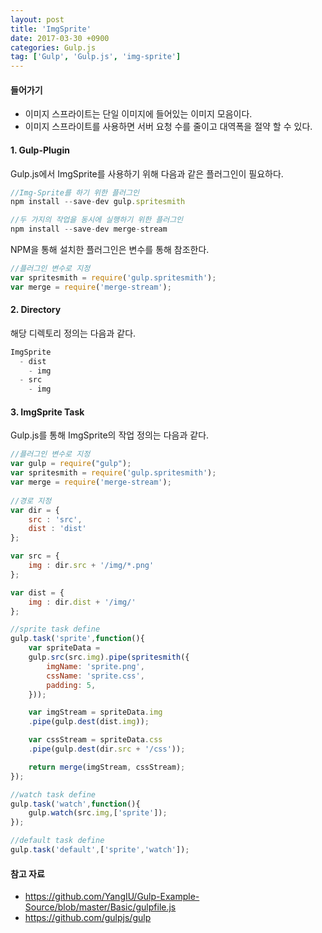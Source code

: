 ```yaml
---
layout: post
title: 'ImgSprite'
date: 2017-03-30 +0900
categories: Gulp.js
tag: ['Gulp', 'Gulp.js', 'img-sprite']
---
```


#### 들어가기

- 이미지 스프라이트는 단일 이미지에 들어있는 이미지 모음이다.
- 이미지 스프라이트를 사용하면 서버 요청 수를 줄이고 대역폭을 절약 할 수 있다.
	
#### 1. Gulp-Plugin

Gulp.js에서 ImgSprite를 사용하기 위해 다음과 같은 플러그인이 필요하다.

```javascript
//Img-Sprite를 하기 위한 플러그인
npm install --save-dev gulp.spritesmith

//두 가지의 작업을 동시에 실행하기 위한 플러그인
npm install --save-dev merge-stream
```

NPM을 통해 설치한 플러그인은 변수를 통해 참조한다.

```javascript
//플러그인 변수로 지정
var spritesmith = require('gulp.spritesmith');
var merge = require('merge-stream');
```

#### 2. Directory

해당 디렉토리 정의는 다음과 같다.

```javascript
ImgSprite
  - dist
    - img
  - src
    - img
```

#### 3. ImgSprite Task

Gulp.js를 통해 ImgSprite의 작업 정의는 다음과 같다.

```javascript
//플러그인 변수로 지정
var gulp = require("gulp");
var spritesmith = require('gulp.spritesmith');
var merge = require('merge-stream');
     
//경로 지정
var dir = {
	src : 'src',
	dist : 'dist'
};

var src = {
	img : dir.src + '/img/*.png'
};

var dist = {
	img : dir.dist + '/img/'
};

//sprite task define
gulp.task('sprite',function(){
	var spriteData = 
	gulp.src(src.img).pipe(spritesmith({
    	imgName: 'sprite.png',
    	cssName: 'sprite.css',
    	padding: 5,
	}));

	var imgStream = spriteData.img
	.pipe(gulp.dest(dist.img));

	var cssStream = spriteData.css
	.pipe(gulp.dest(dir.src + '/css'));

	return merge(imgStream, cssStream);
});

//watch task define
gulp.task('watch',function(){
	gulp.watch(src.img,['sprite']);
});

//default task define
gulp.task('default',['sprite','watch']);
```

#### 참고 자료

- <https://github.com/YangIU/Gulp-Example-Source/blob/master/Basic/gulpfile.js>
- <https://github.com/gulpjs/gulp>